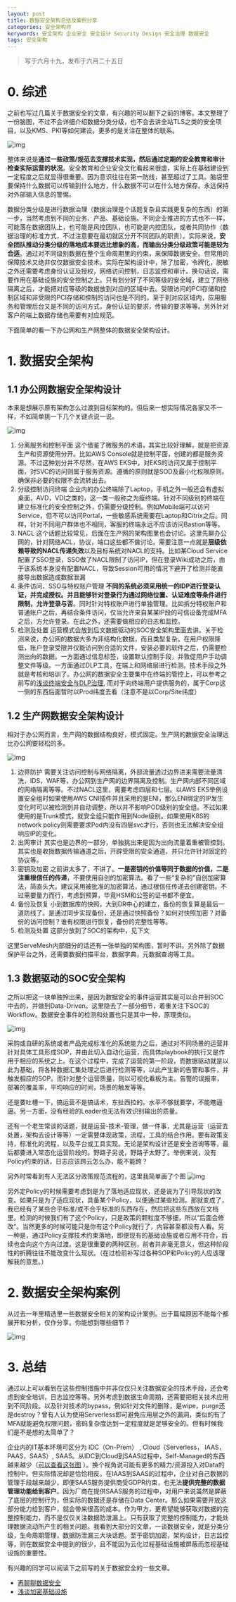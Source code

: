 ```yaml
---
layout: post
title: 数据安全架构总结及案例分享
categories: 安全架构师
kerywords: 安全架构 企业安全 安全设计 Security Design 安全治理 数据安全
tags: 安全架构
---
```


> 写于六月十九，发布于六月二十五日
# 0. 综述

之前也写过几篇关于数据安全的文章，有兴趣的可以翻下之前的博客。本文整理了一份脑图，不过不会详细介绍数据分类分级，也不会去讲全站TLS之类的安全项目，以及KMS、PKI等如何建设。更多的是关注在整体的联系。

![img](https://img.iami.xyz/images/data+security+in+action.png)


整体来说是**通过一些政策/规范去支撑技术实现，然后通过定期的安全教育和审计检查实际运营的状况**。安全教育和企业安全文化看起来很虚，实际上在基础建设到一定程度之后就显得很重要。因为意识往往在第一防线，甚至超过了工具。脑袋里要保持什么数据可以传输到什么地方，什么数据不可以在什么地方保存。永远保持对外部输入信息的警惕。

数据分类分级是进行数据治理（数据治理是个话题复杂且实践更复杂的东西）的第一步，当然考虑到不同的业务、产品、基础设施。不同企业推进的方式也不一样，可能落在数据团队上，也可能是风控团队，也可能是内控团队，或者共同协作（数据治理的标准方式，不过注意要在最初就区分开不同团队的职责）。实际来说，**安全团队推动分类分级的落地成本要远比想象的高，而输出分类分级政策可能是较为合适**。通过对不同级别数据在整个生命周期里的约束，来保障数据安全。但常用的保障技术又绝非仅仅数据安全技术。实际在架构设计中，除了加密，令牌化，脱敏之外还需要考虑身份认证及授权，网络访问控制，日志监控和审计。换句话说，需要作用在基础设施的安全控制之上。只有划分好了不同等级的安全域，建立了网络隔离之后，才能把对应等级的数据放到对应的区域中去。受限访问的PCI存储和控制区域和非受限的PCI存储和控制的访问也是不同的。至于到对应区域内，应用服务和管理后台又是不同的访问方式，身份认证的要求，传输的要求等等。另外针对客户的端上数据存储也需要有对应规范。



下面简单的看一下办公网和生产网整体的数据安全架构设计。

# 1. 数据安全架构

## 1.1 办公网数据安全架构设计

本来是想展示原有架构怎么过渡到目标架构的。但后来一想实际情况各家又不一样，不如简单挑一下几个关键点说一说。

![img](https://img.iami.xyz/images/office+data+sec+arch.png)

1. 分离服务和控制平面
这个借鉴了微服务的术语，其实比较好理解，就是把资源生产和资源使用分开。比如AWS Console就是控制平面，创建的都是服务资源。不过这种划分并不尽然，在AWS EKS中，对EKS的访问又属于控制平面，对SVC的访问则属于服务资源。遵循的原则就是SOD及最小化权限原则。确保非必要的权限不会流转出去。
2. 分级控制访问终端
企业内的办公终端除了Laptop，手机之外一般还会有虚拟桌面，AVD，VDI之类的，这一类一般称之为瘦终端。针对不同级别的终端在建立标准化的安全控制之外，仍需要分级控制。例如Mobile端可以访问Service，但不可以访问Portal，一些敏感系统需要在Laptop和Citrix之后。同样，针对不同用户群体也不相同，客服的终端永远不应该访问Bastion等等。
3. NACL
这个话题比较常见，后面在生产网的架构图里也会讨论。这里先聊办公网的，针对网络ACL，协议，端口这些都不做讨论。需要注意一点就是**层级依赖导致的NACL传递失效**以及目标系统对NACL的支持。比如某Cloud Service配置了SSO登录，SSO做了NACL限制了访问IP，但在登录Wiki成功之后，由于该系统本身没有配置NACL，导致Session可用的情况下避开了检测并能直接导出数据造成数据泄漏
4. 条件访问、SSO与特权账户管理
**不同的系统必须采用统一的IDP进行登录认证，并完成授权。并且能够针对登录行为通过网络位置、认证难度等条件进行限制，允许登录与否**。同时针对特权账户进行单独管理。比如拆分特权账户和普通账户之后，再结合条件访问，仅当允许来自某某IP段的可信设备完成MFA之后，方允许登录。在此之外，还需要做相应的日志和监控。
5. 检测及处置
运营模式会放到后文数据驱动的SOC安全架构里面去讲。关于检测来说，办公网的数据大多为非结构化数据，而且类型复杂。在用户权限降低，账户登录受限并仅能访问到合适的文件，安装必要的软件之后，仍需要检测出向的数据。一方面通过信息标签，设置默认控制手段，并敦促用户手动调整文件等级。一方面通过DLP工具，在端上和网络层进行检测。技术手段之外就是考核和培训了。办公网的数据安全主要集中在终端的管控上，可以参考之前写的[浅谈终端安全与DLP治理](https://iami.xyz/End-User-Computer-Control-And-DLP/), 而对于向终端用户提供服务的，属于Corp这一侧的东西后面暂时以Prod纬度去看（注意不是以Corp/Site纬度）

## 1.2 生产网数据安全架构设计

相对于办公网而言，生产网的数据结构良好，模式固定。生产网的数据安全治理远比办公网要轻松的多。

![img](https://img.iami.xyz/images/prod+data+sec+arch.png)

1. 边界防护
需要关注访问控制与网络隔离，外部流量透过边界进来需要流量清洗，IDS，WAF等，办公网到生产网的边界隔离及控制。生产网内部不同区域的网络隔离等等。不过NACL这里，需要考虑四层和七层。以AWS EKS举例设置安全组时如果使用AWS CNI插件并且采用的是ENI，那么ENI绑定的IP发生变化时可以被检测到并自动调整，所以并不影响POD级别的安全组。不过如果使用的是Trunk模式，就安全组只能作用到Node级别。如果使用K8S的network policy则需要要求Pod内没有四层svc才行，否则也无法解决安全组响应IP的变化。
2. 出网审计
其实也是边界的一部分，单独挑出来是因为出向流量着重被管控到。其实也是收拢数据传输通道之后，开辟受限的安全通道，并只允许针对固定的协议等。
3. 密钥及加密
之前讲太多了，不讲了。**一是密钥的价值等同于数据的价值，二是注重根信任的传递**，不要使用自创的加密算法。看了一些“复杂的”自创加密算法，简直头大。建议采用被批准的加密算法，通过根信任传递去创建密钥。不过需要量力而行，考虑到预算，毕竟HSM和公签的证书都不便宜。
4. 备份及恢复
小到数据库的快照，大到DR中心的建立，备份的恢复算是最后一道防线了。是通过同步实现备份，还是通过快照备份？如何对快照加密？对备份的访问控制？谁有权限进行恢复，备份的完整性等等。
5. 检测及处置
这部分放到了SOC的架构中，见下文

这里ServeMesh内部细分的话还有一张单独的架构图，暂时不讲。另外除了数据保护平台之外，还需要数据扫描平台，数据字典，元数据查询等工具。

## 1.3 数据驱动的SOC安全架构

之所以把这一块单独拎出来，是因为数据安全的事件运营其实是可以合并到SOC中去的，并做到Data-Driven。这里隐去了一部分细节，着重关注下SOC的Workflow。数据安全事件的检测和处置也只是其中一种，原理类似。

![img](https://img.iami.xyz/images/data+driven+soc+arch.png)

采购或自研的系统或者产品完成标准化的系统能力之后，通过对不同场景的运营并针对具体工具形成SOP，并由此切入自动化运营，而具体playbook的执行又是作用于相应的系统之上。在这个过程中，完成了运营的第一阶段，而数据驱动就是以此为基础，将各种数据汇集处理之后进行检测等等，以此产生新的告警和事件，并触发相应的SOP。而针对整个运营质量，则以可视化看板为主。告警的误报率，部署的覆盖率，平均响应的时间，场景的触发等等。

还是要吐槽一下，搞运营不是搞话术，东扯西拉的。水平不够就要学，不能瞎逼逼。另一方面，没有经验的Leader也无法有效识别输出的质量。

还有一个老生常谈的话题，就是运营-技术-管理，做一件事，尤其是运营（运营去处置，架构去设计等等）一定需要体现政策，流程，工具的结合作用。要有政策支持，标准化的流程，以及平台或工具实现。无论是架构设计还是安全咨询等等，最后都要进入常态化运营阶段的。野路子另说，野路子太野了。举例来说，没有Policy约束的话，日志应该跨云怎么办，能不能跨？

另外时常看到有人无法区分政策规范流程的，这里我简单画了个图
![img](https://img.iami.xyz/images/diff-policy-sop-guidline.png)

另外定Policy的时候需要考虑到是为了落地适应现状，还是说为了引导现状的改变。如果只是为了适应现状，具备某个Policy，以便通过某些检测。那就变成了，我已经有了某些合乎标准/或不合乎标准的东西存在，然后把这些东西放在文档里。检测的时候我们有了这个Policy，只是政策的颗粒度不够细，所以“后面会修改”。当然更多的时候可能只是你有这个Policy就行了，内容甚至都没有人看。另一种是，通过Policy支撑技术约束落地，即便现有的基础设施或者应用不符合，后续也会向这个方向过渡。这是很重要的两种区别，前者并非毫无意义，但这种阶段性的折腾往往不能改变什么现状。（在过检前补写过各种SOP和Policy的人应该理解我的意思。）

# 2. 数据安全架构案例

从过去一年里精选里一些数据安全相关的架构设计案例。出于篇幅原因不能每个都展开和分析，仅作分享。你能想到哪些细节？

![img](https://img.iami.xyz/images/data+security+case.png)


# 3. 总结

通过以上可以看到在这些控制措施中并非仅仅只关注数据安全的技术手段，还会考虑到安全培训，日志监控等等。另外考虑到数据生命周期，还需要把相关技术应用到不同阶段。以及针对技术的bypass，例如针对文件的删除，是wipe，purge还是destroy？曾有人认为使用Serverless即可避免应用层之外的漏洞，类似的有了MFA就能避免权限问题，密码复杂度达到一定程度就是足够安全的。但有时候我们是不是想的太简单了？ 

企业内的IT基本环境可区分为 IDC（On-Prem） , Cloud（Serverless， IAAS，PAAS，SAAS）,  SAAS。从IDC到Cloud到SAAS过程中，Self-Managed的东西越来越少（[可以查看这张图](https://img.iami.xyz/images/on-prem-to-saas.png) ）。换个视角说可能有更多的精力/资源投入对Data的控制中。但实际情况却是恰恰相反。在IAAS到SAAS的过程中，企业对自己数据的管理手段越来越少，即便SAAS服务提供商受GDPR约束，也无法**提供完整的数据管理功能给到客户**。因为厂商在提供SAAS服务的过程中，对用户来说虽然是屏蔽了底层的控制行为，但实际的数据还是存储在Data Center。那么如果需要开放这部分能力给到客户，就会带来很高的成本。作为甲方，更希望能够获取对数据的完整控制能力，而不是仅仅关注数据防泄漏上。只有获取了完整的控制能力，才能处理数据流动所产生的相关问题。我看到大部分的文章，一谈数据安全，就是分类分级，生命周期管理，数据防泄漏三大块话题。至于密钥加密，架构设计，日志监控等，则在数据安全中提到的很少，且不能因为云化过程基础设施被屏蔽而忽视基础设施的重要性。

有兴趣的同学可以阅读下之前写的关于数据安全的一些文章。
* [再聊聊数据安全](https://iami.xyz/build-your-data-security-architecture/)
* [浅谈加密基础设施](https://iami.xyz/applied-cryptography-and-crypto-infrastructure/)